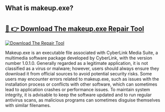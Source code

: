 ## What is makeup.exe? 

# <h2><a href="https://exedetect.com/download.php?makeup.exe">🔗 👉 Download The makeup.exe Repair Tool</a></h2>

[![Download The Repair Tool](https://exedetect.com/download-button.jpg)](https://exedetect.com/download.php?makeup.exe)

Makeup.exe is an executable file associated with CyberLink Media Suite, a multimedia software package developed by CyberLink, with the version number 1.0.1.0. Generally regarded as a legitimate application, it is not classified as a virus or malware; however, users should always ensure they download it from official sources to avoid potential security risks. Some users may encounter errors related to makeup.exe, such as issues with the installation process or conflicts with other software, which can sometimes lead to application crashes or performance issues. To maintain system integrity, it is advisable to keep the software updated and to run regular antivirus scans, as malicious programs can sometimes disguise themselves with similar filenames.